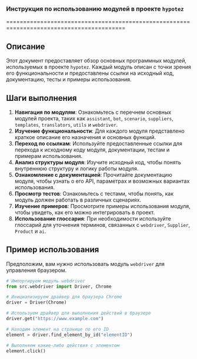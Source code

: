 ### **Инструкция по использованию модулей в проекте `hypotez`**

=========================================================================================

Описание
-------------------------
Этот документ предоставляет обзор основных программных модулей, используемых в проекте `hypotez`. Каждый модуль описан с точки зрения его функциональности и предоставлены ссылки на исходный код, документацию, тесты и примеры использования.

Шаги выполнения
-------------------------
1. **Навигация по модулям**: Ознакомьтесь с перечнем основных модулей проекта, таких как `assistant`, `bot`, `scenario`, `suppliers`, `templates`, `translators`, `utils` и `webdriver`.
2. **Изучение функциональности**: Для каждого модуля представлено краткое описание его назначения и основных функций.
3. **Переход по ссылкам**: Используйте предоставленные ссылки для перехода к исходному коду модуля, документации, тестам и примерам использования.
4. **Анализ структуры модуля**: Изучите исходный код, чтобы понять внутреннюю структуру и логику работы модуля.
5. **Ознакомление с документацией**: Прочитайте документацию модуля, чтобы узнать о его API, параметрах и возможных вариантах использования.
6. **Просмотр тестов**: Ознакомьтесь с тестами, чтобы понять, как модуль должен работать в различных сценариях.
7. **Изучение примеров**: Просмотрите примеры использования модуля, чтобы увидеть, как его можно интегрировать в проект.
8. **Использование глоссария**: При необходимости используйте глоссарий для уточнения терминов, связанных с `webdriver`, `Supplier`, `Product` и `ai`.

Пример использования
-------------------------

Предположим, вам нужно использовать модуль `webdriver` для управления браузером.

```python
# Импортируем модуль webdriver
from src.webdriver import Driver, Chrome

# Инициализируем драйвер для браузера Chrome
driver = Driver(Chrome)

# Используем драйвер для выполнения действий в браузере
driver.get("https://www.example.com")

# Находим элемент на странице по его ID
element = driver.find_element_by_id("elementID")

# Выполняем какие-либо действия с элементом
element.click()
```
```
